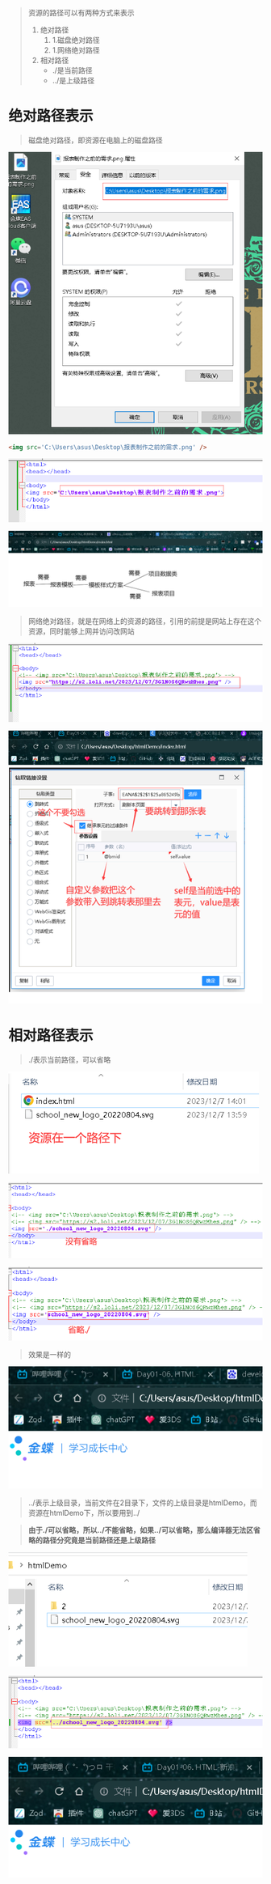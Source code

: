 > 资源的路径可以有两种方式来表示
>
> 1. 绝对路径
>    1. 1.磁盘绝对路径
>    2. 1.网络绝对路径
> 2. 相对路径
>    - ./是当前路径
>    - ../是上级路径



# 绝对路径表示

> 磁盘绝对路径，即资源在电脑上的磁盘路径

![image-20231207094436739](assets/image-20231207094436739.png)

```html
<img src='C:\Users\asus\Desktop\报表制作之前的需求.png' />
```

![image-20231207094733704](assets/image-20231207094733704.png)

![image-20231207094824062](assets/image-20231207094824062.png)

> 网络绝对路径，就是在网络上的资源的路径，引用的前提是网站上存在这个资源，同时能够上网并访问改网站

![image-20231207135822820](assets/image-20231207135822820.png)

![image-20231207135838559](assets/image-20231207135838559.png)



# 相对路径表示

> ./表示当前路径，可以省略

![image-20231207140252772](assets/image-20231207140252772.png)

![image-20231207140217756](assets/image-20231207140217756.png)

![image-20231207140333153](assets/image-20231207140333153.png)

> 效果是一样的

![image-20231207140352023](assets/image-20231207140352023.png)

> ../表示上级目录，当前文件在2目录下，文件的上级目录是htmlDemo，而资源在htmlDemo下，所以要用到../

> **由于./可以省略，所以../不能省略，如果../可以省略，那么编译器无法区省略的路径分究竟是当前路径还是上级路径**

![image-20231207140838771](assets/image-20231207140838771.png)

![image-20231207140858541](assets/image-20231207140858541.png)

![image-20231207140910180](assets/image-20231207140910180.png)